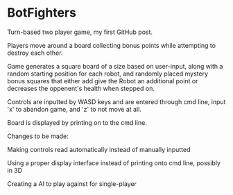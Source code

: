 # BotFighters
Turn-based two player game, my first GitHub post.

Players move around a board collecting bonus points while attempting to destroy each other.

Game generates a square board of a size based on user-input, along with a random starting position for each robot, and randomly placed mystery bonus squares that either add give the Robot an additional point or decreases the oppenent's health when stepped on.

Controls are inputted by WASD keys and are entered through cmd line, input 'x' to abandon game, and 'z' to not move at all.

Board is displayed by printing on to the cmd line.

Changes to be made:

Making controls read automatically instead of manually inputted 

Using a proper display interface instead of printing onto cmd line, possibly in 3D 

Creating a AI to play against for single-player
